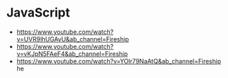 # JavaScript
* https://www.youtube.com/watch?v=UVR9lhUGAyU&ab_channel=Fireship
* https://www.youtube.com/watch?v=vKJpN5FAeF4&ab_channel=Fireship
* https://www.youtube.com/watch?v=YOlr79NaAtQ&ab_channel=Fireship
he